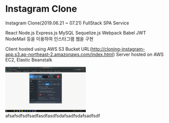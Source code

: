 # Instagram Clone

Instagram Clone(2019.06.21 ~ 07.21) FullStack SPA Service
 
 React Node.js Express.js MySQL Sequelize.js Webpack Babel JWT NodeMail 등을 이용하여 인스타그램 웹을 구현
 
 Client hosted using AWS S3 Bucket URL(http://cloning-instagram-app.s3.ap-northeast-2.amazonaws.com/index.html)
 Server hosted on AWS EC2, Elastic Beanstalk
 
 <img src="./Demo/회원가입!.gif" width="50%"/>afsafsdfsdfsadfasdfasdfsdafsadfsdafsadfsdf

